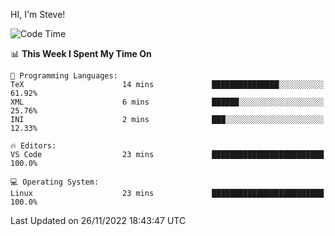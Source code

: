 HI, I'm Steve!
<!--START_SECTION:waka-->
![Code Time](http://img.shields.io/badge/Code%20Time-182%20hrs%2015%20mins-blue)

📊 **This Week I Spent My Time On** 

```text
💬 Programming Languages: 
TeX                      14 mins             ███████████████░░░░░░░░░░   61.92% 
XML                      6 mins              ██████░░░░░░░░░░░░░░░░░░░   25.76% 
INI                      2 mins              ███░░░░░░░░░░░░░░░░░░░░░░   12.33%

🔥 Editors: 
VS Code                  23 mins             █████████████████████████   100.0%

💻 Operating System: 
Linux                    23 mins             █████████████████████████   100.0%

```


 Last Updated on 26/11/2022 18:43:47 UTC
<!--END_SECTION:waka-->
